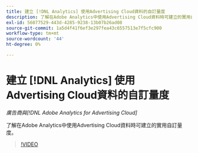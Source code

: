 ```yaml
---
title: 建立 [!DNL Analytics] 使用Advertising Cloud資料的自訂量度
description: 了解在Adobe Analytics中使用Advertising Cloud資料時可建立的實用自訂量度。
exl-id: 56077529-443d-4285-9238-13b07b26ad08
source-git-commit: 1a5d4f41f6ef3e297fea43c6557513e7f5cfc900
workflow-type: tm+mt
source-wordcount: '44'
ht-degree: 0%

---
```


# 建立 [!DNL Analytics] 使用Advertising Cloud資料的自訂量度

*廣告商與[!DNL Adobe Analytics for Advertising Cloud]*

了解在Adobe Analytics中使用Advertising Cloud資料時可建立的實用自訂量度。

>[!VIDEO](https://video.tv.adobe.com/v/33919)
